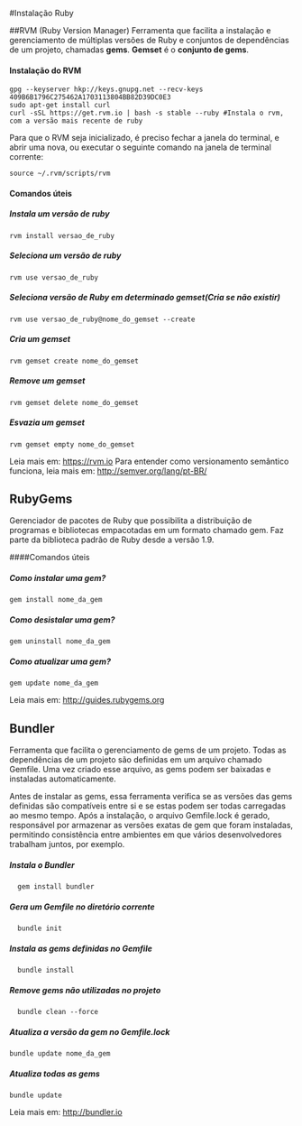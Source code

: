 #Instalação Ruby

##RVM (Ruby Version Manager)
Ferramenta que facilita a instalação e gerenciamento de múltiplas versões de Ruby e conjuntos de dependências de um projeto, chamadas **gems**. **Gemset** é o **conjunto de gems**.

#### Instalação do RVM
```shell
gpg --keyserver hkp://keys.gnupg.net --recv-keys 409B6B1796C275462A1703113804BB82D39DC0E3
sudo apt-get install curl
curl -sSL https://get.rvm.io | bash -s stable --ruby #Instala o rvm, com a versão mais recente de ruby
```
Para que o RVM seja inicializado, é preciso fechar a janela do terminal, e abrir uma nova, ou executar o seguinte comando na janela de terminal corrente:
```shell
source ~/.rvm/scripts/rvm
```
#### Comandos úteis 

##### Instala um versão de ruby
```shell
rvm install versao_de_ruby
```
##### Seleciona um versão de ruby
```shell
rvm use versao_de_ruby
```
##### Seleciona versão de Ruby em determinado gemset(Cria se não existir)
```shell
rvm use versao_de_ruby@nome_do_gemset --create
```
##### Cria um gemset
```shell
rvm gemset create nome_do_gemset
```
##### Remove um gemset
```shell
rvm gemset delete nome_do_gemset
```
##### Esvazia um gemset
```shell
rvm gemset empty nome_do_gemset
```
Leia mais em: https://rvm.io
Para entender como versionamento semântico funciona, leia mais em: http://semver.org/lang/pt-BR/

## RubyGems

Gerenciador de pacotes de Ruby que possibilita a distribuição de programas e bibliotecas empacotadas em um formato chamado gem. Faz parte da biblioteca padrão de Ruby desde a versão 1.9.

####Comandos úteis

##### Como instalar uma gem?
```shell
gem install nome_da_gem
```
##### Como desistalar uma gem?
```shell
gem uninstall nome_da_gem
```
##### Como atualizar uma gem?
```shell
gem update nome_da_gem
```
Leia mais em: http://guides.rubygems.org

## Bundler

Ferramenta que facilita o gerenciamento de gems de um projeto. Todas as dependências de um projeto são definidas em um arquivo chamado Gemfile. Uma vez criado esse arquivo, as gems podem ser baixadas e instaladas automaticamente. 

Antes de instalar as gems, essa ferramenta verifica se as versões das gems definidas são compatíveis entre si e se estas podem ser todas carregadas ao mesmo tempo. Após a instalação, o arquivo Gemfile.lock é gerado, responsável por armazenar as versões exatas de gem que foram instaladas, permitindo consistência entre ambientes em que vários desenvolvedores trabalham juntos, por exemplo.

##### Instala o Bundler
```shell
  gem install bundler
```
##### Gera um Gemfile no diretório corrente
```shell
  bundle init
```
##### Instala as gems definidas no Gemfile
```shell
  bundle install
```
##### Remove gems não utilizadas no projeto
```shell
  bundle clean --force
```
##### Atualiza a versão da gem no Gemfile.lock
```shell
bundle update nome_da_gem
```
##### Atualiza todas as gems
```shell
bundle update
```
Leia mais em: http://bundler.io
